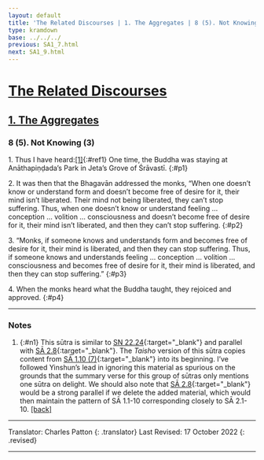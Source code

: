 ```yaml
---
layout: default
title: 'The Related Discourses | 1. The Aggregates | 8 (5). Not Knowing (3)'
type: kramdown
base: ../../../
previous: SA1_7.html
next: SA1_9.html
---
```


# [The Related Discourses](../index.html)
## [1. The Aggregates](index.html)
### 8 (5). Not Knowing (3)

1\. Thus I have heard:[\[1\]](#n1){:#ref1} One time, the Buddha was staying at Anāthapiṇḍada’s Park in Jeta’s Grove of Śrāvastī.
{:#p1}

2\. It was then that the Bhagavān addressed the monks, “When one doesn’t know or understand form and doesn’t become free of desire for it, their mind isn’t liberated. Their mind not being liberated, they can’t stop suffering. Thus, when one doesn’t know or understand feeling … conception … volition … consciousness and doesn’t become free of desire for it, their mind isn’t liberated, and then they can’t stop suffering.
{:#p2}

3\. “Monks, if someone knows and understands form and becomes free of desire for it, their mind is liberated, and then they can stop suffering. Thus, if someone knows and understands feeling … conception … volition … consciousness and becomes free of desire for it, their mind is liberated, and then they can stop suffering.”
{:#p3}

4\. When the monks heard what the Buddha taught, they rejoiced and approved.
{:#p4}

---

### Notes

1. {:#n1} This sūtra is similar to [SN 22.24](https://suttacentral.net/sn22.24){:target="_blank"} and parallel with [SĀ 2.8](../02/SA2_8.html){:target="_blank"}. The *Taisho* version of this sūtra copies content from [SĀ 1.10 (7)](SA1_10.html){:target="_blank"} into its beginning. I’ve followed Yinshun’s lead in ignoring this material as spurious on the grounds that the summary verse for this group of sūtras only mentions one sūtra on delight. We should also note that [SĀ 2.8](../02/SA2_8.html){:target="_blank"} would be a strong parallel if we delete the added material, which would then maintain the pattern of SĀ 1.1-10 corresponding closely to SĀ 2.1-10. [\[back\]](#ref1)

---

Translator: Charles Patton
{: .translator}
Last Revised: 17 October 2022
{: .revised}

---